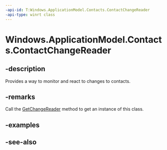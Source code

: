 ```yaml
---
-api-id: T:Windows.ApplicationModel.Contacts.ContactChangeReader
-api-type: winrt class
---
```


<!-- Class syntax.
public class ContactChangeReader : Windows.ApplicationModel.Contacts.IContactChangeReader
-->

# Windows.ApplicationModel.Contacts.ContactChangeReader

## -description
Provides a way to monitor and react to changes to contacts.

## -remarks
Call the [GetChangeReader](contactchangetracker_getchangereader.md) method to get an instance of this class.

## -examples

## -see-also
